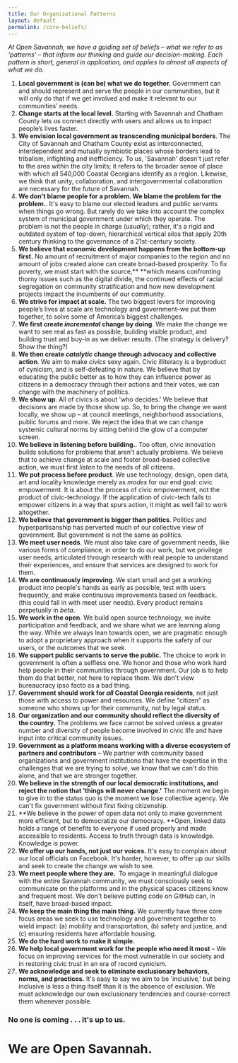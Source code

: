 ```yaml
---
title: Our Organizational Patterns
layout: default
permalink: /core-beliefs/
---
```


*At Open Savannah, we have a guiding set of beliefs – what we refer to as 'patterns' – that inform our thinking and guide our decision-making. Each pattern is short, general in application, and applies to almost all aspects of what we do.*

1. **Local government is (can be) what we do together.** Government can and should represent and serve the people in our communities, but it will only do that if we get involved and make it relevant to our communities’ needs.
2. **Change starts at the local level.** Starting with Savannah and Chatham County lets us connect directly with users and allows us to impact people’s lives faster.&nbsp;
3. **We envision local government as transcending municipal borders**. The City of Savannah and Chatham County exist as interconnected, interdependent and mutually symbiotic places whose borders lead to tribalism, infighting and inefficiency. To us, 'Savannah' doesn't just refer to the area within the city limits; it refers to the broader sense of place with which all 540,000 Coastal Georgians identify as a region. Likewise, we think that unity, collaboration, and intergovernmental collaboration are necessary for the future of Savannah.
4. **We don't blame people for a problem. We blame the problem for the problem.**. It's easy to blame our elected leaders and public servants when things go wrong. But rarely do we take into account the complex system of municipal government under which they operate. The problem is not the people in charge (*usually*); rather, it's a rigid and outdated system of top-down, hierarchical vertical silos that apply 20th century thinking to the governance of a 21st-century society.
5. **We believe that economic development happens from the bottom-up first.** No amount of recruitment of major companies to the region and no amount of jobs created alone can create broad-based prosperity. To fix poverty, we must start with the source,**&nbsp;**which means confronting thorny issues such as the digital divide, the continued effects of racial segregation on community stratification and how new development projects impact the incumbents of our community.
6. **We strive for impact at scale.** The two biggest levers for improving people’s lives at scale are technology and government–we put them together, to solve some of America’s biggest challenges.
7. **We first create *incremental* change by doing**. We make the change we want to see real as fast as possible, building visible product, and building trust and buy-in as we deliver results. (The strategy is delivery? Show the thing?)
8. **We then create *catalytic* change through advocacy and collective action**. We aim to make *civics* sexy again. Civic illiteracy is a byproduct of cynicism, and is self-defeating in nature. We believe that by educating the public better as to how they can influence power as citizens in a democracy through their actions and their votes, we can change with the machinery of politics.
9. **We show up**. All of civics is about 'who decides.' We believe that decisions are made by those show up. So, to bring the change we want locally, we show up – at council meetings, neighborhood associations, public forums and more. We reject the idea that we can change systemic cultural norms by sitting behind the glow of a computer screen.
10. **We believe in listening before building.**. Too often, civic innovation builds solutions for problems that aren't actually problems. We believe that to achieve change at scale and foster broad-based collective action, we must first *listen* to the needs of all citizens.
11. **We put process before product**. We use technology, design, open data, art and locality knowledge merely as *modes* for our end goal: civic empowerment. It is about the process of civic empowerment, not the product of civic-technology. If the application of civic-tech fails to empower citizens in a way that spurs action, it might as well fail to work altogether.
12. **We believe that government is bigger than politics**. Politics and hyperpartisanship has perverted much of our collective view of government. But government is not the same as politics.
13. **We meet user needs**. We must also take care of government needs, like various forms of compliance, in order to do our work, but we privilege user needs, articulated through research with real people to understand their experiences, and ensure that services are designed to work for them.
14. **We are continuously improving**. We start small and get a working product into people's hands as early as possible, test with users frequently, and make continuous improvements based on feedback. (this could fall in with meet user needs). Every product remains perpetually in *beta*.
15. **We work in the open**. We build open source technology, we invite participation and feedback, and we share what we are learning along the way. While we always lean towards open, we are pragmatic enough to adopt a proprietary approach when it supports the safety of our users, or the outcomes that we seek.
16. **We support public servants to serve the public.** The choice to work in government is often a selfless one. We honor and those who work hard help people in their communities through government. Our job is to help them do that better, not here to replace them. We don't view bureaucracy ipso facto as a bad thing.
17. **Government should work for *all* Coastal Georgia residents**, not just those with access to power and resources. We define “citizen” as someone who shows up for their community, not by legal status.
18. **Our organization and our community should reflect the diversity of the country.** The problems we face cannot be solved unless a greater number and diversity of people become involved in civic life and have input into critical community issues.
19. **Government as a platform means working with a diverse ecosystem of partners and contributors** – We partner with community based organizations and government institutions that have the expertise in the challenges that we are trying to solve, we know that we can't do this alone, and that we are stronger together.
20. **We believe in the strength of our local democratic institutions, and reject the notion that 'things will never change.'** The moment we begin to give in to the status quo is the moment we lose collective agency. We can't fix government without first fixing citizenship.
21. **We believe in the power of open data not only to make government more efficient, but to democratize our democracy.&nbsp;**Open, linked data holds a range of benefits to everyone if used properly and made accessible to residents. Access to truth through data is knowledge. Knowledge is power.
22. **We offer up our hands, not just our voices.** It's easy to complain about our local officials on Facebook. It's harder, however, to offer up our skills and seek to create the change we wish to see.&nbsp;
23. **We meet people where they are.&nbsp;** To engage in meaningful dialogue with the entire Savannah community, we must consciously seek to communicate on the platforms and in the physical spaces citizens know and frequent most. We don't believe putting code on GitHub can, in itself, have broad-based impact.
24. **We keep the main thing the main thing.** We currently have three core focus areas we seek to use technology and government together to wield impact: (a) mobility and transportation, (b) safety and justice, and (c) ensuring residents have affordable housing.
25. **We do the hard work to make it simple.** 
26. **We help local government work for the people who need it most** – We focus on improving services for the most vulnerable in our society and in restoring civic trust in an era of record cynicism.
27. **We acknowledge and seek to eliminate exclusionary behaviors, norms, and practices.** It's easy to say we aim to be 'inclusive,' but being inclusive is less a thing itself than it is the absence of exclusion. We must acknowledge our own exclusionary tendencies and course-correct them whenever possible.

<h3>No one is coming . . . it's up to us.</h3>
<h1>We are Open Savannah.</h1>